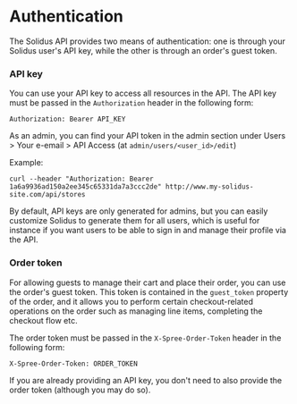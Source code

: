 # Authentication

The Solidus API provides two means of authentication: one is through your Solidus user's API key, while the other is through an order's guest token.

### API key

You can use your API key to access all resources in the API. The API key must be passed in the `Authorization` header in the following form:

```
Authorization: Bearer API_KEY
```

As an admin, you can find your API token in the admin section under Users > Your e-email > API Access (at `admin/users/<user_id>/edit`)

Example:

```
curl --header "Authorization: Bearer 1a6a9936ad150a2ee345c65331da7a3ccc2de" http://www.my-solidus-site.com/api/stores
```

By default, API keys are only generated for admins, but you can easily customize Solidus to generate them for all users, which is useful for instance if you want users to be able to sign in and manage their profile via the API.

### Order token

For allowing guests to manage their cart and place their order, you can use the order's guest token. This token is contained in the `guest_token` property of the order, and it allows you to perform certain checkout-related operations on the order such as managing line items, completing the checkout flow etc.

The order token must be passed in the `X-Spree-Order-Token` header in the following form:

```
X-Spree-Order-Token: ORDER_TOKEN
```

If you are already providing an API key, you don't need to also provide the order token (although you may do so).

